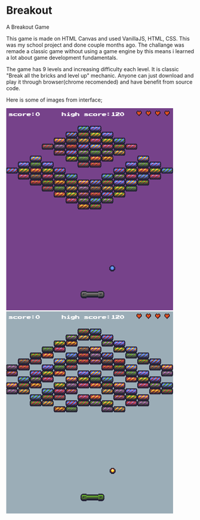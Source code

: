 # Breakout
A Breakout Game

This game is made on HTML Canvas and used VanillaJS, HTML, CSS. This was my school project and done couple months ago. The challange was remade a classic game without using a game engine by this means i learned a lot about game development fundamentals.

The game has 9 levels and increasing difficulty each level. It is classic "Break all the bricks and level up" mechanic. Anyone can just download and play it through browser(chrome recomended) and have benefit from source code.

Here is some of images from interface;

![EP 1](<user-interface/episode1_img.png>) 
![EP 5](<user-interface/episode5_img.png>) 




